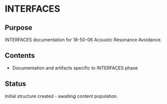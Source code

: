 # INTERFACES

## Purpose
INTERFACES documentation for 18-50-06 Acoustic Resonance Avoidance.

## Contents
- Documentation and artifacts specific to INTERFACES phase

## Status
Initial structure created - awaiting content population.
